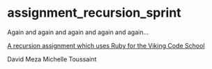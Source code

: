 # assignment_recursion_sprint
Again and again and again and again and again...

[A recursion assignment which uses Ruby for the Viking Code School](http://www.vikingcodeschool.com)

David Meza
Michelle Toussaint
